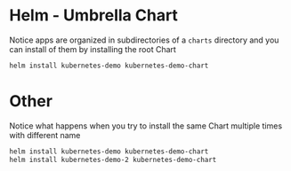 # Helm - Umbrella Chart

Notice apps are organized in subdirectories of a `charts` directory and you can install of them by installing the root Chart
```bash
helm install kubernetes-demo kubernetes-demo-chart
```

# Other

Notice what happens when you try to install the same Chart multiple times with different name
```bash
helm install kubernetes-demo kubernetes-demo-chart
helm install kubernetes-demo-2 kubernetes-demo-chart 
```
